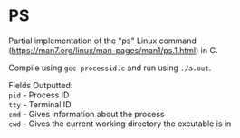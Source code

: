 # PS
Partial implementation of the "ps" Linux command (https://man7.org/linux/man-pages/man1/ps.1.html) in C.

Compile using `gcc processid.c` and run using `./a.out`. </br>

Fields Outputted: </br>
 </t>```pid``` - Process ID </br>
 </t>```tty``` - Terminal ID </br>
 </t>```cmd``` - Gives information about the process </br>
 </t>```cwd``` - Gives the current working directory the excutable is in </br>

